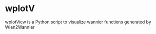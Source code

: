 wplotV
======

wplotView is a Python script to visualize wannier functions generated by Wien2Wannier